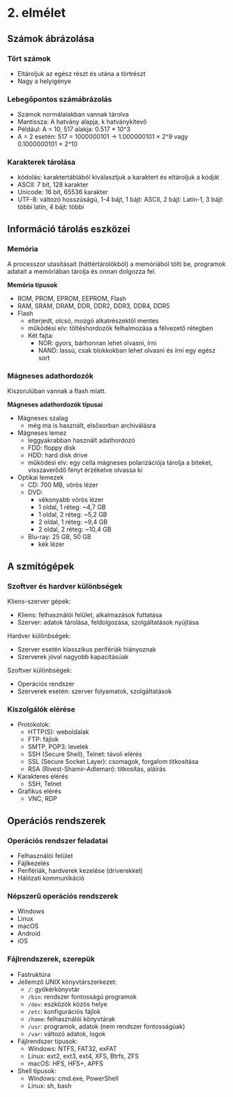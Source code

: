 # 2. elmélet

## Számok ábrázolása

### Tört számok

- Eltároljuk az egész részt és utána a törtrészt
- Nagy a helyigénye

### Lebegőpontos számábrázolás

- Számok normálalakban vannak tárolva
- Mantissza: A hatvány alapja, k hatványkitevő
- Például: A = 10, 517 alakja: 0.517 * 10^3
- A = 2 esetén: 517 = 1000000101 -> 1.000000101 × 2^9 vagy 0.1000000101 × 2^10

### Karakterek tárolása

- kódolás: karaktertáblából kiválasztjuk a karaktert és eltároljuk a kódját
- ASCII: 7 bit, 128 karakter
- Unicode: 16 bit, 65536 karakter
- UTF-8: változó hosszúságú, 1-4 bájt, 1 bájt: ASCII, 2 bájt: Latin-1, 3 bájt: többi latin, 4 bájt: többi

## Információ tárolás eszközei

### Memória

A processzor utasításait (háttértárolókból) a memóriából tölti be, programok adatait a memóriában tárolja és onnan dolgozza fel.

**Memória típusok**

- ROM, PROM, EPROM, EEPROM, Flash
- RAM, SRAM, DRAM, DDR, DDR2, DDR3, DDR4, DDR5
- Flash
  - elterjedt, olcsó, mozgó alkatrészektől mentes
  - működési elv: töltéshordozók felhalmozása a félvezető rétegben
  - Két fajta:
    - NOR: gyors, bárhonnan lehet olvasni, írni
    - NAND: lassú, csak blokkokban lehet olvasni és írni egy egész sort

### Mágneses adathordozók

Kiszorulúban vannak a flash miatt.

**Mágneses adathordozók típusai**

- Mágneses szalag
  - még ma is használt, elsősorban archiválásra
- Mágneses lemez
  - leggyakrabban használt adathordozó
  - FDD: floppy disk
  - HDD: hard disk drive
  - működési elv: egy cella mágneses polarizációja tárolja a biteket, visszaverődő fényt érzékelve olvassa ki
- Optikai lemezek
  - CD: 700 MB, vörös lézer
  - DVD:
    - vékonyabb vörös lézer
    - 1 oldal, 1 réteg: ~4,7 GB
    - 1 oldal, 2 réteg: ~5,2 GB
    - 2 oldal, 1 réteg: ~9,4 GB
    - 2 oldal, 2 réteg: ~10,4 GB
  - Blu-ray: 25 GB, 50 GB
    - kék lézer

## A szmítógépek

### Szoftver és hardver különbségek

Kliens-szerver gépek:

- Kliens: felhasználói felület, alkalmazások futtatása
- Szerver: adatok tárolása, feldolgozása, szolgáltatások nyújtása

Hardver különbségek:

- Szerver esetén klasszikus perifériák hiányoznak
- Szerverek jóval nagyobb kapacitásúak

Szoftver különbségek:

- Operációs rendszer
- Szerverek esetén: szerver folyamatok, szolgáltatások

### Kiszolgálók elérése

- Protokolok:
  - HTTP(S): weboldalak
  - FTP: fájlok
  - SMTP, POP3: levelek
  - SSH (Secure Shell), Telnet: távoli elérés
  - SSL (Secure Socket Layer): csomagok, forgalom titkosítása
  - RSA (Rivest-Shamir-Adleman): titkosítás, aláírás
- Karakteres elérés
  - SSH, Telnet
- Grafikus elérés
  - VNC, RDP

## Operációs rendszerek

### Operációs rendszer feladatai

- Felhasználói felület
- Fájlkezelés
- Perifériák, hardverek kezelése (driverekkel)
- Hálózati kommunikáció

### Népszerű operációs rendszerek

- Windows
- Linux
- macOS
- Android
- iOS

### Fájlrendszerek, szerepük

- Fastruktúra
- Jellemző UNIX könyvtárszerkezet:
  - `/`: gyökérkönyvtár
  - `/bin`: rendszer fontosságú programok
  - `/dev`: eszközök közös helye
  - `/etc`: konfigurációs fájlok
  - `/home`: felhasználói könyvtárak
  - `/usr`: programok, adatok (nem rendszer fontosságúak)
  - `/var`: változó adatok, logok
- Fájlrendszer típusok:
  - Windows: NTFS, FAT32, exFAT
  - Linux: ext2, ext3, ext4, XFS, Btrfs, ZFS
  - macOS: HFS, HFS+, APFS
- Shell típusok:
  - Windows: cmd.exe, PowerShell
  - Linux: sh, bash
